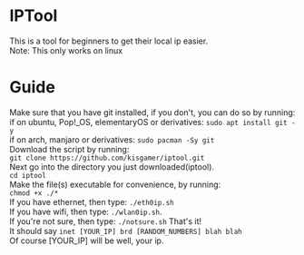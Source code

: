 # IPTool
This is a tool for beginners to get their local ip easier.\
Note: This only works on linux

# Guide
Make sure that you have git installed, if you don't, you can do so by running:\
if on ubuntu, Pop!_OS, elementaryOS or derivatives: `sudo apt install git -y`\
if on arch, manjaro or derivatives: `sudo pacman -Sy git`\
Download the script by running:\
`git clone https://github.com/kisgamer/iptool.git`\
Next go into the directory you just downloaded(iptool).\
`cd iptool`\
Make the file(s) executable for convenience, by running:\
`chmod +x ./*`\
If you have ethernet, then type: `./eth0ip.sh`\
If you have wifi, then type: `./wlan0ip.sh`.\
If you're not sure, then type: `./notsure.sh`
That's it!\
It should say `inet [YOUR_IP] brd [RANDOM_NUMBERS] blah blah`\
Of course [YOUR_IP] will be well, your ip.

